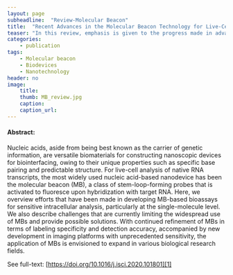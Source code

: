 ```yaml
---
layout: page
subheadline:  "Review-Molecular Beacon"
title:  "Recent Advances in the Molecular Beacon Technology for Live-Cell Single-Molecule Imaging"
teaser: "In this review, emphasis is given to the progress made in advancing the MB technology toward live-cell single-molecule analysis."
categories:
    - publication
tags:
    - Molecular beacon
    - Biodevices
    - Nanotechnology
header: no
image:
    title: 
    thumb: MB_review.jpg
    caption: 
    caption_url: 
---
```



#### Abstract:

Nucleic acids, aside from being best known as the carrier of genetic information, are versatile biomaterials for constructing nanoscopic devices for biointerfacing, owing to their unique properties such as specific base pairing and predictable structure. For live-cell analysis of native RNA transcripts, the most widely used nucleic acid-based nanodevice has been the molecular beacon (MB), a class of stem-loop-forming probes that is activated to fluoresce upon hybridization with target RNA. Here, we overview efforts that have been made in developing MB-based bioassays for sensitive intracellular analysis, particularly at the single-molecule level. We also describe challenges that are currently limiting the widespread use of MBs and provide possible solutions. With continued refinement of MBs in terms of labeling specificity and detection accuracy, accompanied by new development in imaging platforms with unprecedented sensitivity, the application of MBs is envisioned to expand in various biological research fields.

See full-text: [https://doi.org/10.1016/j.isci.2020.101801][1]

<img src="{{ site.urlimg }}MB_review.jpg" alt="">

 [1]: https://doi.org/10.1016/j.isci.2020.101801